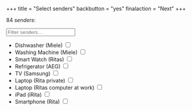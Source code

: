 +++
title = "Select senders"
backbutton = "yes"
finalaction = "Next"
+++

<p class="resultlabel">84 <em>senders</em>:</p>

<div class="filterinput">
    <input placeholder="Filter senders…">
</div>

<ul class="selection">
<li>Dishwasher (Miele) <input type="checkbox"></li>
<li>Washing Machine (Miele) <input type="checkbox"></li>
<li>Smart Watch (Ritas) <input type="checkbox"></li>
<li>Refrigerator (AEG) <input type="checkbox"></li>
<li>TV (Samsung) <input type="checkbox"></li>
<li>Laptop (Rita private) <input type="checkbox"></li>
<li>Laptop (Ritas computer at work) <input type="checkbox"></li>
<li>iPad (iRita) <input type="checkbox"></li>
<li>Smartphone (Rita) <input type="checkbox"></li>
</ul>
